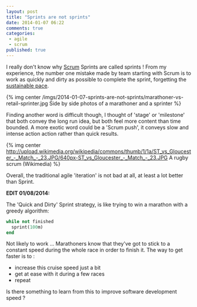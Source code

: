 ```yaml
---
layout: post
title: "Sprints are not sprints"
date: 2014-01-07 06:22
comments: true
categories:
 - agile
 - scrum
published: true
---
```

I really don't know why [Scrum](http://www.scrum.org) Sprints are called sprints ! From my experience, the number one mistake made by team starting with Scrum is to work as quickly and dirty as possible to complete the sprint, forgetting the [sustainable pace](http://www.sustainablepace.net/).

{% img center /imgs/2014-01-07-sprints-are-not-sprints/marathoner-vs-retail-sprinter.jpg Side by side photos of a marathoner and a sprinter %}

Finding another word is difficult though, I thought of 'stage' or 'milestone' that both convey the long run idea, but both feel more content than time bounded. A more exotic word could be a 'Scrum push', it conveys slow and intense action action rather than quick results.

{% img center http://upload.wikimedia.org/wikipedia/commons/thumb/1/1a/ST_vs_Gloucester_-_Match_-_23.JPG/640px-ST_vs_Gloucester_-_Match_-_23.JPG A rugby scrum (Wikimedia) %}

Overall, the traditional agile 'iteration' is not bad at all, at least a lot better than Sprint.

**EDIT 01/08/2014:**

The 'Quick and Dirty' Sprint strategy, is like trying to win a marathon with a greedy algorithm:

```ruby
while not finished
  sprint(100m)
end
```

Not likely to work ... Marathoners know that they've got to stick to a constant speed during the whole race in order to finish it. The way to get faster is to :

* increase this cruise speed just a bit
* get at ease with it during a few races
* repeat

Is there something to learn from this to improve software development speed ?